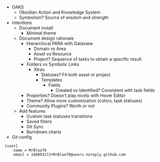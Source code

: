 - OAKS
    - Obsidian Action and Knowledge System
    - Symbolism? Source of wisdom and strength
- Intentions
    - Document install
        - Minimal theme
    - Document design rationale
        - Hierarchical PARA with Dataview
            - Domain vs Area
            - Asset vs Resource
            - Project? Sequence of tasks to obtain a specific result
        - Folders vs Symbolic Links
            - Xtras
                - Statuses? Fit both asset or project
                - Templates
                    - Fields
                        - Created vs Identified? Consistent with task fields
        - Properties? Doesn't play nicely with Hover Editor
        - Theme? Allow more customization (colors, task statuses)
        - Community Plugins? Worth or not
    - Add features
        - Custom task statuses transitions
        - Saved filters
        - Git Sync
        - Burndown charts
- Git config
```
[user]
	name = MrBloo79
	email = 146093172+MrBloo79@users.noreply.github.com
```


